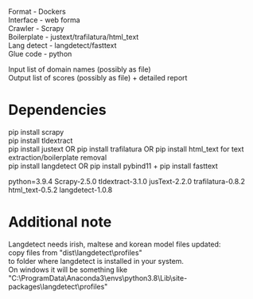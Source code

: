 Format - Dockers  
Interface - web forma   
Crawler - Scrapy  
Boilerplate - justext/trafilatura/html_text  
Lang detect - langdetect/fasttext   
Glue code - python  

Input list of domain names (possibly as file)  
Output list of scores (possibly as file) + detailed report  


# Dependencies
pip install scrapy  
pip install tldextract  
pip install justext OR pip install trafilatura OR pip install html_text  for text extraction/boilerplate removal  
pip install langdetect OR pip install pybind11 + pip install fasttext   

python=3.9.4
Scrapy-2.5.0
tldextract-3.1.0
jusText-2.2.0
trafilatura-0.8.2
html_text-0.5.2
langdetect-1.0.8

# Additional note 
Langdetect needs irish, maltese and korean model files updated:  
copy files from "dist\langdetect\profiles\"  
to folder where langdetect is installed in your system.  
On windows it will be something like  
"C:\ProgramData\Anaconda3\envs\python3.8\Lib\site-packages\langdetect\profiles\"